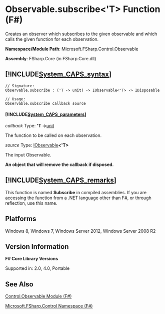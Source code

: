 # Observable.subscribe<'T> Function (F#)

Creates an observer which subscribes to the given observable and which calls the given function for each observation.

**Namespace/Module Path**: Microsoft.FSharp.Control.Observable

**Assembly**: FSharp.Core (in FSharp.Core.dll)


## [!INCLUDE[System_CAPS_syntax](//System/Token/System_CAPS_syntax_md.md)]

```
// Signature:
Observable.subscribe : ('T -> unit) -> IObservable<'T> -> IDisposable

// Usage:
Observable.subscribe callback source
```

#### [!INCLUDE[System_CAPS_parameters](//System/Token/System_CAPS_parameters_md.md)]
*callback*
Type: **'T -&gt;**[unit](http://msdn.microsoft.com/en-us/library/00b837c2-6c8a-483a-87d3-0479c64037a7)


The function to be called on each observation.


*source*
Type: [IObservable](http://msdn.microsoft.com/en-us/library/04855e2b-42e4-4342-860a-b86566c4f2d9)**&lt;'T&gt;**


The input Observable.



**An object that will remove the callback if disposed.**
## [!INCLUDE[System_CAPS_remarks](//System/Token/System_CAPS_remarks_md.md)]
This function is named **Subscribe** in compiled assemblies. If you are accessing the function from a .NET language other than F#, or through reflection, use this name.


## Platforms
Windows 8, Windows 7, Windows Server 2012, Windows Server 2008 R2


## Version Information
**F# Core Library Versions**

Supported in: 2.0, 4.0, Portable




## See Also
[Control.Observable Module &#40;F&#35;&#41;](Control.Observable+Module+28%F%2329%.md)

[Microsoft.FSharp.Control Namespace &#40;F&#35;&#41;](Microsoft.FSharp.Control+Namespace+28%F%2329%.md)

